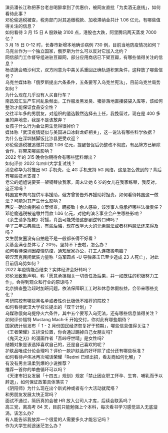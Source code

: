 演员潘长江称把茅台老总喝醉拿到了优惠价，被网友直批「为卖酒无底线」，如何看待此事？  
邓伦偷逃税被查，税务部门对其追缴税款、加收滞纳金共计 1.06 亿元，有哪些值得关注的信息？  
如何看待 3 月 15 日 A 股跌破 3100 点，港股也大跌，阿里腾讯两天蒸发 7000 亿？  
3 月 15 日 0-12 时，长春市新增本地确诊病例 730 例，目前当地防疫情况如何？  
乌克兰作为一个独立国家，俄罗斯为什么可以反对它加入北约？  
网信部门工作督导组进驻豆瓣网，部分应用商店已下架豆瓣，有哪些值得关注的信息？  
杨洁篪会晤沙利文，双方同意为中美关系重回正确轨道积累条件，这释放了哪些信号？  
乌克兰媒体称「俄罗斯提出六条条件，五条要写入乌克兰宪法」，目前乌克兰局势如何？  
为什么现在几乎没有人买自行车？  
南昌双汇生产车间乱象频出，工作服发黑发臭、猪排落地直接装袋入库等，该如何整治才能保证食品安全性？  
交往半年多的男朋友，对组织的遴选毅然选择去上任，我挽留过，现在是 400 多里的异地恋，我是不是该放弃？  
女孩子什么行为会让男生觉得很掉价？  
媒体称「武汉疫情疑似与美国进口冰鲜龙虾相关」，这一说法有哪些科学依据？  
为什么在深圳猪脚饭比沙县更受欢迎？  
邓伦偷逃税被追缴并罚款 1.06 亿元，提醒督促后仍整改不彻底，有品牌方已解除合作，将带来哪些影响？  
2022 年的 315 晚会你期待会有哪些猛料爆出？  
如何评价 2022 年四川大学复试线？  
消息称华为将推出 5G 手机壳，让 4G 手机支持 5G 网络，这是怎么做到的？背后有哪些技术支撑？  
老公的姐姐说要买一架钢琴放我家，周末让她 6 岁的女儿在我家练琴，我反对，这正常吗？  
韩国宣布向乌提供军事援助，俄方曾警告外界援助将担责，如何看待韩国这一做法？可能对其产生什么影响？  
西安一确诊病例被立案侦查，瞒报致十余人感染，该涉事人将承担哪些法律责任？  
邓伦偷逃税被追缴并罚款 1.06 亿元，对他的演艺事业会产生哪些影响？  
《余生请多指教》将播，肖战可能凭借这部剧逆转口碑吗？  
学了三年古典魔法，有些后悔，现在改学大火的元素魔法或者材料魔法还来得及吗？  
女生朋友圈没有自拍是不是一般都长得不好看？  
买基金满仓总体亏了 20％，坚持不下去啦，怎么办？  
如何看待深圳因疫情防控，通知居家办公，打工人连夜搬电脑？  
顿涅茨克民间武装力量称「乌军圆点 -U 导弹袭击已至少造成 23 人死亡」，对此目前俄乌势如何？  
2022 年疫情能否结束？实体经济会好转吗？  
邓伦发致歉声明，称「愿意承担相关一切责任及后果，并一如既往的积极努力工作」，会得到观众和行业的原谅吗？  
北京排查整治超时加班问题，依法保障职工工时和休息休假权益，会带来哪些变化？  
考研院校有哪些黑名单或者性价比极低不推荐的院校？  
如何看待武汉大学校长提出的「双千计划」？  
乌媒称俄向乌提停火六条件，其中五个要写入乌宪法，还有哪些信息值得关注？  
如何评价福特 Mustang Mach-E 开始交付，你对此有哪些期待？  
国家统计局发布「 1 - 2 月份国民经济恢复好于预期」，哪些信息值得关注？  
《王者荣耀》五排没位置，你会通过踢掉自己女朋友吗?  
《鬼灭之刃》的漫画作者「吾峠呼世晴」是女性吗?  
结婚对象是该选择喜欢自己的，还是自己喜欢的呢？  
护肤品唯成分论合理吗？评价一款护肤品的好坏除了成分还有哪些标准？  
如何看待卢伟冰再次喊话荣耀「Redmi 已经出招，看友商如何化解」？  
有没有男主温柔到爆的小说推荐？  
推荐一首你的单曲循环可以吗？  
《天津市妇女发展「十四五」规划》规定「禁止因女职工怀孕、生育、哺乳而予以辞退」，如何保证政策具体落实？  
《阴阳师》为什么现在出个新式神或者有个大活动就爬塔？  
和男朋友发展太快正常吗？  
面试不通过，简历真的会被 HR 放入公司人才库，后续会联系吗？  
高三党，离高考 84 天，目前只能勉强上个本科，每次看书学习感觉进入无底漩涡，该怎么办?  
有人能告诉我放弃一个很爱的人需要多久才能忘记吗？  
作为大学生前途迷茫怎么办？  
